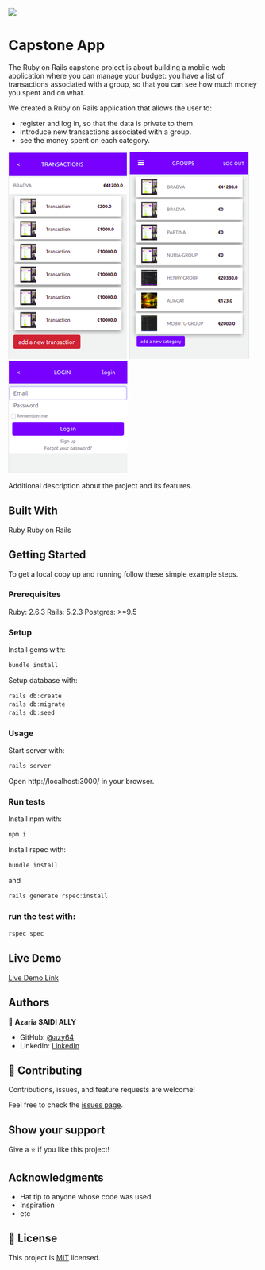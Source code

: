 ![](https://img.shields.io/badge/Microverse-blueviolet)

# Capstone App

The Ruby on Rails capstone project is about building a mobile web application where you can manage your budget: you have a list of transactions associated with a group, so that you can see how much money you spent and on what.

We created a Ruby on Rails application that allows the user to:

- register and log in, so that the data is private to them.
- introduce new transactions associated with a group.
- see the money spent on each category.

![screenshot](./cap.png)
![screenshot](./cap1.png)
![screenshot](./cap2.png)

Additional description about the project and its features.

## Built With
Ruby 
Ruby on Rails

## Getting Started
To get a local copy up and running follow these simple example steps.

### Prerequisites
Ruby: 2.6.3 Rails: 5.2.3 Postgres: >=9.5

### Setup
Install gems with:
```javascript
bundle install
```
Setup database with:
```javascript
rails db:create
rails db:migrate
rails db:seed
```
### Usage
Start server with:
```javascript
rails server
```
Open http://localhost:3000/ in your browser.

### Run tests
Install npm with:
```javascript
npm i
```
Install rspec with:
```javascript
bundle install
```
and
```javascript
rails generate rspec:install
```

### run the test with:
```javascript
rspec spec
```

## Live Demo

[Live Demo Link](https://livedemo.com)

## Authors

👤 **Azaria SAIDI ALLY**

- GitHub: [@azy64](https://github.com/azy64)
- LinkedIn: [LinkedIn](https://www.linkedin.com/in/azaria-saidi-524780112/)

## 🤝 Contributing

Contributions, issues, and feature requests are welcome!

Feel free to check the [issues page](../../issues/).

## Show your support

Give a ⭐️ if you like this project!

## Acknowledgments

- Hat tip to anyone whose code was used
- Inspiration
- etc

## 📝 License

This project is [MIT](./MIT.md) licensed.